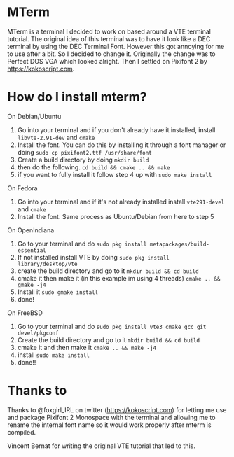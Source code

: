 # MTerm
MTerm is a terminal I decided to work on based around a VTE terminal tutorial. The original idea of this terminal was to have it look like a DEC terminal by using the DEC Terminal Font. However this got annoying for me to use after a bit. So I decided to change it. Originally the change was to Perfect DOS VGA which looked alright. Then I settled on Pixifont 2 by https://kokoscript.com. 

# How do I install mterm?

On Debian/Ubuntu
1. Go into your terminal and if you don't already have it installed, install `libvte-2.91-dev` and `cmake`
2. Install the font. You can do this by installing it through a font manager or doing `sudo cp pixifont2.ttf /usr/share/font`
3. Create a build directory by doing `mkdir build`
4. then do the following. `cd build && cmake .. && make`
5. if you want to fully install it follow step 4 up with `sudo make install`

On Fedora
1. Go into your terminal and if it's not already installed install `vte291-devel` and `cmake`
2. Install the font. Same process as Ubuntu/Debian from here to step 5

On OpenIndiana
1. Go to your terminal and do `sudo pkg install metapackages/build-essential`
2. If not installed install VTE by doing `sudo pkg install library/desktop/vte`
3. create the build directory and go to it `mkdir build && cd build`
4. cmake it then make it (in this example im using 4 threads) `cmake .. && gmake -j4`
5. Install it `sudo gmake install`
6. done!

On FreeBSD
1. Go to your terminal and do `sudo pkg install vte3 cmake gcc git devel/pkgconf`
2. Create the build directory and go to it `mkdir build && cd build`
3. cmake it and then make it `cmake .. && make -j4`
4. install `sudo make install`
5. done!!

# Thanks to
Thanks to @foxgirl_IRL on twitter (https://kokoscript.com) for letting me use and package Pixifont 2 Monospace with the terminal and allowing me to rename the internal font name so it would work properly after mterm is compiled. 

Vincent Bernat for writing the original VTE tutorial that led to this.
